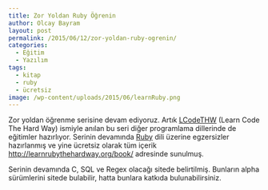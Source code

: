 ```yaml
---
title: Zor Yoldan Ruby Öğrenin
author: Olcay Bayram
layout: post
permalink: /2015/06/12/zor-yoldan-ruby-ogrenin/
categories:
  - Eğitim
  - Yazılım
tags:
  - kitap
  - ruby
  - ücretsiz
image: /wp-content/uploads/2015/06/learnRuby.png
---
```

Zor yoldan öğrenme serisine devam ediyoruz. Artık [LCodeTHW][1] (Learn Code The Hard Way) ismiyle anılan bu seri diğer programlama dillerinde de eğitimler hazırlıyor. Serinin devamında [Ruby][2] dili üzerine egzersizler hazırlanmış ve yine ücretsiz olarak tüm içerik <http://learnrubythehardway.org/book/> adresinde sunulmuş.

Serinin devamında C, SQL ve Regex olacağı sitede belirtilmiş. Bunların alpha sürümlerini sitede bulabilir, hatta bunlara katkıda bulunabilirsiniz.

 [1]: http://learnrubythehardway.org/
 [2]: https://www.ruby-lang.org/tr/